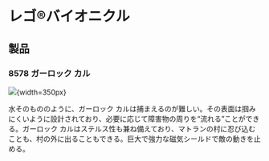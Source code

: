 # レゴ®バイオニクル
## 製品

### 8578 ガーロック カル

![](https://www.lego.com/cdn/product-assets/product.img.pri/8578_prod.jpg){width=350px}

水そのもののように、ガーロック カルは捕まえるのが難しい。その表面は掴みにくいように設計されており、必要に応じて障害物の周りを“流れる”ことができる。ガーロック カルはステルス性も兼ね備えており、マトランの村に忍び込むことも、村の外に出ることもできる。巨大で強力な磁気シールドで敵の動きを止める。